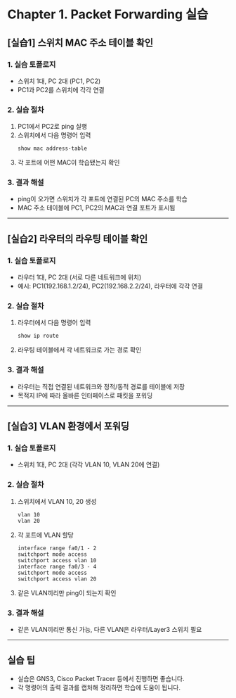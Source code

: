# Chapter 1. Packet Forwarding 실습

## [실습1] 스위치 MAC 주소 테이블 확인

### 1. 실습 토폴로지
- 스위치 1대, PC 2대 (PC1, PC2)
- PC1과 PC2를 스위치에 각각 연결

### 2. 실습 절차
1. PC1에서 PC2로 ping 실행
2. 스위치에서 다음 명령어 입력
   ```shell
   show mac address-table
   ```
3. 각 포트에 어떤 MAC이 학습됐는지 확인

### 3. 결과 해설
- ping이 오가면 스위치가 각 포트에 연결된 PC의 MAC 주소를 학습
- MAC 주소 테이블에 PC1, PC2의 MAC과 연결 포트가 표시됨

---

## [실습2] 라우터의 라우팅 테이블 확인

### 1. 실습 토폴로지
- 라우터 1대, PC 2대 (서로 다른 네트워크에 위치)
- 예시: PC1(192.168.1.2/24), PC2(192.168.2.2/24), 라우터에 각각 연결

### 2. 실습 절차
1. 라우터에서 다음 명령어 입력
   ```shell
   show ip route
   ```
2. 라우팅 테이블에서 각 네트워크로 가는 경로 확인

### 3. 결과 해설
- 라우터는 직접 연결된 네트워크와 정적/동적 경로를 테이블에 저장
- 목적지 IP에 따라 올바른 인터페이스로 패킷을 포워딩

---

## [실습3] VLAN 환경에서 포워딩

### 1. 실습 토폴로지
- 스위치 1대, PC 2대 (각각 VLAN 10, VLAN 20에 연결)

### 2. 실습 절차
1. 스위치에서 VLAN 10, 20 생성
   ```shell
   vlan 10
   vlan 20
   ```
2. 각 포트에 VLAN 할당
   ```shell
   interface range fa0/1 - 2
   switchport mode access
   switchport access vlan 10
   interface range fa0/3 - 4
   switchport mode access
   switchport access vlan 20
   ```
3. 같은 VLAN끼리만 ping이 되는지 확인

### 3. 결과 해설
- 같은 VLAN끼리만 통신 가능, 다른 VLAN은 라우터/Layer3 스위치 필요

---

## 실습 팁

- 실습은 GNS3, Cisco Packet Tracer 등에서 진행하면 좋습니다.
- 각 명령어의 출력 결과를 캡처해 정리하면 학습에 도움이 됩니다.
